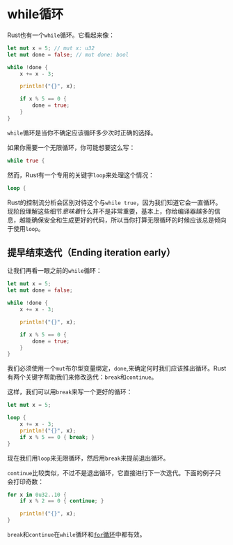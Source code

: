 # while循环
Rust也有一个`while`循环。它看起来像：

```rust
let mut x = 5; // mut x: u32
let mut done = false; // mut done: bool

while !done {
    x += x - 3;

    println!("{}", x);

    if x % 5 == 0 {
        done = true;
    }
}
```

`while`循环是当你不确定应该循环多少次时正确的选择。

如果你需要一个无限循环，你可能想要这么写：

```rust
while true {
```

然而，Rust有一个专用的关键字`loop`来处理这个情况：

```rust
loop {
```

Rust的控制流分析会区别对待这个与`while true`，因为我们知道它会一直循环。现阶段理解这些细节*意味着*什么并不是非常重要，基本上，你给编译器越多的信息，越能确保安全和生成更好的代码，所以当你打算无限循环的时候应该总是倾向于使用`loop`。

## 提早结束迭代（Ending iteration early）
让我们再看一眼之前的`while`循环：

```rust
let mut x = 5;
let mut done = false;

while !done {
    x += x - 3;

    println!("{}", x);

    if x % 5 == 0 {
        done = true;
    }
}
```

我们必须使用一个`mut`布尔型变量绑定，`done`,来确定何时我们应该推出循环。Rust有两个关键字帮助我们来修改迭代：`break`和`continue`。

这样，我们可以用`break`来写一个更好的循环：

```rust
let mut x = 5;

loop {
    x += x - 3;
    println!("{}", x);
    if x % 5 == 0 { break; }
}
```

现在我们用`loop`来无限循环，然后用`break`来提前退出循环。

`continue`比较类似，不过不是退出循环，它直接进行下一次迭代。下面的例子只会打印奇数：

```rust
for x in 0u32..10 {
    if x % 2 == 0 { continue; }

    println!("{}", x);
}
```

`break`和`continue`在`while`循环和[`for`循环](http://doc.rust-lang.org/nightly/book/for-loops.html)中都有效。
